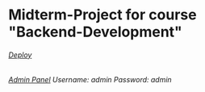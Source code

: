 # Midterm-Project for course "Backend-Development"

###### [Deploy](https://hidden-fjord-65506.herokuapp.com/kanye-sayings/) 
###### [Admin Panel](https://hidden-fjord-65506.herokuapp.com/admin/) Username: admin Password: admin


